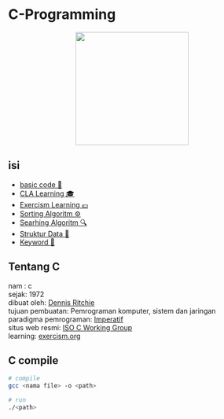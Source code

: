 # C-Programming

<div align="center" >
  <img height="230px" src="https://upload.wikimedia.org/wikipedia/commons/thumb/3/35/The_C_Programming_Language_logo.svg/564px-The_C_Programming_Language_logo.svg.png" />
</div>
    
## isi

- [basic code 🔧](/c/basic/README.md)
- [CLA Learning 🎓](/c/cla/README.md)
- [Exercism Learning 💷](/c/exercism/README.md)
- [Sorting Algoritm ⚙️](/c/sorting/README.md)
- [Searhing Algoritm 🔍](/c/searching/README.md)
- [Struktur Data 🔗](/c/struktur-data/README.md)
- [Keyword 📖](/c/keyword/README.md)

## Tentang C

nam : c<br/>
sejak: 1972<br/>
dibuat oleh: [Dennis Ritchie](https://en.wikipedia.org/wiki/Dennis_Ritchie)<br/>
tujuan pembuatan: Pemrograman komputer, sistem dan jaringan<br/>
paradigma pemrograman: [Imperatif](https://id.wikipedia.org/wiki/Pemrograman_imperatif)<br/>
situs web resmi: [ISO C Working Group](http://www.open-std.org/jtc1/sc22/wg14/)<br/>
learning: [exercism.org](https://exercism.org/tracks/c)

## C compile

```bash
# compile
gcc <nama file> -o <path>

# run
./<path>

```
